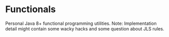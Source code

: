 # Functionals

Personal Java 8+ functional programming utilities.
Note: Implementation detail might contain some wacky hacks and some question about JLS rules.
